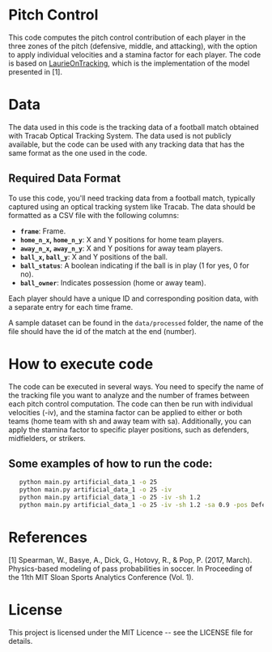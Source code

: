 # Pitch Control
This code computes the pitch control contribution of each player in the three zones of the pitch (defensive, middle, and attacking), with the option to apply individual velocities and a stamina factor for each player. The code is based on [LaurieOnTracking](https://github.com/Friends-of-Tracking-Data-FoTD/LaurieOnTracking), which is the implementation of the model presented in [1].

# Data
The data used in this code is the tracking data of a football match obtained with Tracab Optical Tracking System. The data used is not publicly available, but the code can be used with any tracking data that has the same format as the one used in the code. 

## Required Data Format

To use this code, you'll need tracking data from a football match, typically captured using an optical tracking system like Tracab. The data should be formatted as a CSV file with the following columns:

- **`frame`**: Frame.
- **`home_n_x`, `home_n_y`**: X and Y positions for home team players.
- **`away_n_x`, `away_n_y`**: X and Y positions for away team players.
- **`ball_x`, `ball_y`**: X and Y positions of the ball.
- **`ball_status`**: A boolean indicating if the ball is in play (1 for yes, 0 for no).
- **`ball_owner`**: Indicates possession (home or away team).

Each player should have a unique ID and corresponding position data, with a separate entry for each time frame. 

A sample dataset can be found in the `data/processed` folder, the name of the file should have the id of the match at the end (number).

# How to execute code

The code can be executed in several ways. You need to specify the name of the tracking file you want to analyze and the number of frames between each pitch control computation. The code can then be run with individual velocities (-iv), and the stamina factor can be applied to either or both teams (home team with sh and away team with sa). Additionally, you can apply the stamina factor to specific player positions, such as defenders, midfielders, or strikers.

## Some examples of how to run the code:
```bash
   python main.py artificial_data_1 -o 25
   python main.py artificial_data_1 -o 25 -iv
   python main.py artificial_data_1 -o 25 -iv -sh 1.2
   python main.py artificial_data_1 -o 25 -iv -sh 1.2 -sa 0.9 -pos Defender
   ```

# References
[1] Spearman, W., Basye, A., Dick, G., Hotovy, R., & Pop, P. (2017, March). Physics-based modeling of pass probabilities in soccer. In Proceeding of the 11th MIT Sloan Sports Analytics Conference (Vol. 1).

# License
This project is licensed under the MIT Licence -- see the LICENSE file for details.





